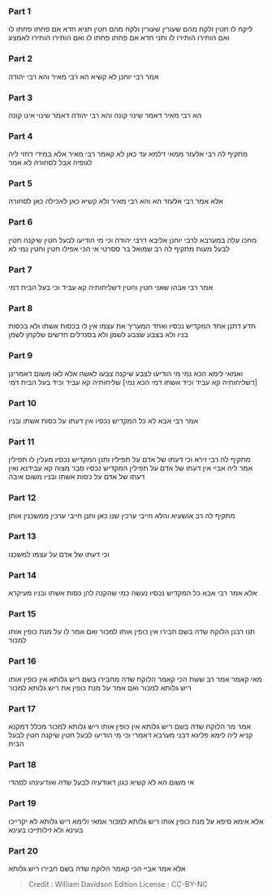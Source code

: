 
### Part 1
ליקח לו חטין ולקח מהם שעורין שעורין ולקח מהם חטין תניא חדא אם פחתו פחתו לו ואם הותירו הותירו לו ותני חדא אם פחתו פחתו לו ואם הותירו הותירו לאמצע

### Part 2
אמר רבי יוחנן לא קשיא הא רבי מאיר והא רבי יהודה 

### Part 3
הא רבי מאיר דאמר שינוי קונה והא רבי יהודה דאמר שינוי אינו קונה

### Part 4
מתקיף לה רבי אלעזר ממאי דלמא עד כאן לא קאמר רבי מאיר אלא במידי דחזי ליה לגופיה אבל לסחורה לא אמר

### Part 5
אלא אמר רבי אלעזר הא והא רבי מאיר ולא קשיא כאן לאכילה כאן לסחורה

### Part 6
מחכו עלה במערבא לרבי יוחנן אליבא דרבי יהודה וכי מי הודיעו לבעל חטין שיקנה חטין לבעל מעות מתקיף לה רב שמואל בר ססרטי אי הכי אפילו חטין וחטין נמי לא

### Part 7
אמר רבי אבהו שאני חטין וחטין דשליחותיה קא עביד וכי בעל הבית דמי

### Part 8
תדע דתנן אחד המקדיש נכסיו ואחד המעריך את עצמו אין לו בכסות אשתו ולא בכסות בניו ולא בצבע שצבע לשמן ולא בסנדלים חדשים שלקחן לשמן

### Part 9
ואמאי לימא הכא נמי מי הודיעו לצבע שיקנה צבעו לאשה אלא לאו משום דאמרינן [דשליחותיה קא עביד וכיד אשתו דמי הכא נמי] שליחותיה קא עביד וכיד בעל הבית דמי 

### Part 10
אמר רבי אבא לא כל המקדיש נכסיו אין דעתו על כסות אשתו ובניו

### Part 11
מתקיף לה רבי זירא וכי דעתו של אדם על תפיליו ותנן המקדיש נכסיו מעלין לו תפילין אמר ליה אביי אין דעתו של אדם על תפילין המקדיש נכסיו סבר מצוה קא עבידנא ואין דעתו של אדם על כסות אשתו ובניו משום איבה

### Part 12
מתקיף לה רב אושעיא והלא חייבי ערכין שנו כאן ותנן חייבי ערכין ממשכנין אותן

### Part 13
וכי דעתו של אדם על עצמו למשכנו

### Part 14
אלא אמר רבי אבא כל המקדיש נכסיו נעשה כמי שהקנה להן כסות אשתו ובניו מעיקרא

### Part 15
תנו רבנן הלוקח שדה בשם חבירו אין כופין אותו למכור ואם אמר לו על מנת כופין אותו למכור

### Part 16
מאי קאמר אמר רב ששת הכי קאמר הלוקח שדה מחבירו בשם ריש גלותא אין כופין אותו ריש גלותא למכור ואם אמר על מנת כופין את ריש גלותא למכור

### Part 17
אמר מר הלוקח שדה בשם ריש גלותא אין כופין אותו ריש גלותא למכור מכלל דמקנא קניא ליה לימא פליגא דבני מערבא דאמרי וכי מי הודיעו לבעל חטין שיקנה חטין לבעל הבית

### Part 18
אי משום הא לא קשיא כגון דאודעיה לבעל שדה ואודעינהו לסהדי

### Part 19
אלא אימא סיפא על מנת כופין אותו ריש גלותא למכור אמאי ולימא ריש גלותא לא יקרייכו בעינא ולא זילותייכו בעינא

### Part 20
אלא אמר אביי הכי קאמר הלוקח שדה בשם חבירו ריש גלותא

>Credit : William Davidson Edition
>License : CC-BY-NC